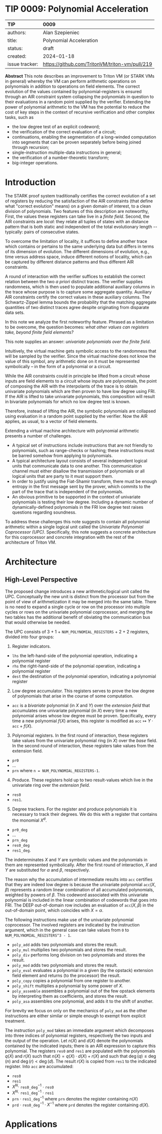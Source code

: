 # TIP 0009: Polynomial Acceleration

| TIP            | 0009                                             |
|:---------------|:-------------------------------------------------|
| authors:       | Alan Szepieniec                                  |
| title:         | Polynomial Acceleration                          |
| status:        | draft                                            |
| created:       | 2024-01-18                                       |
| issue tracker: | <https://github.com/TritonVM/triton-vm/pull/219> |

**Abstract** This note describes an improvement to Triton VM (or STARK VMs in general)
whereby the VM can perform arithmetic operations on polynomials in addition to operations on field elements. The correct evolution of the values contained by polynomial-registers is ensured through an AIR constraint system collapsing the polynomials in question to their evaluations in a random point supplied by the verifier. Extending the power of polynomial arithmetic to the VM has the potential to reduce the cost of key steps in the context of recursive verification and other complex tasks, such as
 - the low degree test of an explicit codeword;
 - the verification of the correct evaluation of a circuit;
 - continuations, enabling the segmentation of a long-winded computation into segments that can be proven separately before being joined through recursion;
 - single-instruction multiple-data instructions in general;
 - the verification of a number-theoretic transform;
 - big-integer operations.

# Introduction

The STARK proof system traditionally certifies the correct evolution of a set of registers
by reducing the satisfaction of the AIR constraints (that define what "correct evolution"
means) on a given domain of interest, to a clean division of polynomials. Two features of this description are
noteworthy, First, the values these registers can take live in a *finite field*. Second, the
AIR constraints are *local*: they relate all tuples of states with an distance
pattern that is both static and independent of the total evolutionary length -- typically:
pairs of consecutive states.

To overcome the limitation of locality, it suffices to define another trace which
contains or pertains to the same underlying data but differs in terms
of its dimension of evolution. The different dimensions of evolution, e.g., time versus
address space, induce different notions of locality, which can be captured by different 
distance patterns and thus different AIR constraints.

A round of interaction with the verifier suffices to establish the correct relation
between the two *a priori* distinct traces. The verifier supplies randomness, which is 
then used to populate additional auxiliary columns in the trace whose purpose is to
capture some aggregate quantity. Auxiliary AIR constraints certify the correct values in
these auxiliary columns. The Schwartz-Zippel lemma bounds the probability that the 
matching aggregate quantities of two distinct traces agree despite originating from disparate data sets.

In this note we analyze the first noteworthy feature. Phrased as a limitation to be overcome,
the question becomes: *what other values can registers take, beyond finite field elements?*

This note supplies an answer: *univariate polynomials over the finite field*.

Intuitively,
the virtual machine gets symbolic access to the randomness that will be sampled by the 
verifier. Since the virtual machine does not know the value of this symbol, any arithmetic
done on it must be represented symbolically – in the form of a polynomial or a circuit.

While the AIR constraints could in principle be lifted from a circuit whose inputs are
field elements to a circuit whose inputs are polynomials, the point of composing the AIR
with the interpolants of the trace is to obtain univariate polynomials which are then
proven to have  low degree using FRI. If the AIR is lifted to take univariate polynomials,
this composition will result in bivariate polynomials for which no low degree test is
known.

Therefore, instead of lifting the AIR, the symbolic polynomials are collapsed using 
evaluation in a random point supplied by the verifier. Now the AIR applies, as usual, to a
vector of field elements.

Extending a virtual machine architecture with polynomial arithmetic presents a number of
challenges. 

 - A typical set of instructions include instructions that are not friendly to
   polynomials, such as range-checks or hashing; these instructions must be barred somehow
   from applying to polynomials.
 - A typical architecture layout consists of several independent logical units that
   communicate data to one another. This communication channel must either disallow 
   the transmission of polynomials or all logical units that are party to it must support
   them. 
 - In order to justify using the Fiat-Shamir transform, there must be enough entropy in
   the first message sent by the prover, which commits to the part of the trace that is
   independent of the polynomials.
 - An obvious primitive to be supported in the context of univariate polynomials is
   testing their low degree. Including a dynamic number of dynamically-defined polynomials
   in the FRI low degree test raises questions regarding soundness.

To address these challenges this note suggests to contain all polynomial arithmetic within
a single logical unit called the *Univariate Polynomial Coprocessor (UPC)*. Specifically,
this note suggests a concrete architecture for this coprocessor and concrete integration
with the rest of the architecture of Triton VM.

# Architecture

## High-Level Perspective

The proposed change introduces a new arithmetic/logical unit called the UPC. Conceptually the new unit is distinct from the processor but from the point of view of arithmetization it may be merged into the same table. There is no need to expand a single cycle or row on the processor into multiple cycles or rows on the univariate polynomial coprocessor, and merging the two tables has the additional benefit of obviating the communication bus that would otherwise be needed.

The UPC consists of 3 + 1 + `NUM_POLYNOMIAL_REGISTERS` + 2 + 2 registers, divided into four groups:
 1. Register indicators.
   - `lhs` the left-hand-side of the polynomial operation, indicating a polynomial register
   - `rhs` the right-hand-side of the polynomial operation, indicating a polynomial register
   - `dest` the destination of the polynomial operation, indicating a polynomial register
 2. Low degree accumulator. This registers serves to prove the low degree of polynomials that arise in the course of some computation. 
   - `acc` is a *bivariate* polynomial (in $X$ and $Y$) over the *extension field* that accumulates one univariate polynomial (in $X$) every time a new polynomial arises whose low degree must be proven. Specifically, every time a new polynomial $f(X)$ arises, this register is modified as $\mathtt{acc} \mapsto Y \cdot \mathtt{acc} + f(X)$.
 3. Polynomial registers. In the first round of interaction, these registers take values from the univariate polynomial ring (in $X$) over the *base* field. In the second round of interaction, these registers take values from the extension field.
   - `pr0`
   - ...
   - `prn` where `n = NUM_POLYNOMIAL_REGISTERS-1`.
 4. Produce. These registers hold up to two result-values which live in the univariate ring over the *extension field*.
   - `res0`
   - `res1`.
 5. Degree trackers. For the register and produce polynomials it is necessary to track their degrees. We do this with a register that contains the monomial $X^{d}$.
   - `pr0_deg`
   - ...
   - `prn_deg`
   - `res0_deg`
   - `res1_deg`.

The indeterminates $X$ and $Y$ are symbolic values and the polynomials in them are represented symbolically. After the first round of interaction, $X$ and $Y$ are substituted for $\alpha$ and $\beta$, respectively.

The reason why the accumulation of intermediate results into `acc` certifies that they are indeed low degree is because the univariate polynomial $\mathtt{acc}(X, \beta)$ represents a random linear combination of all accumulated polynomials, weighted by powers of $\beta$. This codeword associated with this univariate polynomial is included in the linear combination of codewords that goes into FRI. The DEEP out-of-domain row includes an evaluation of $\mathtt{acc}(X,\beta)$ in the out-of-domain point, which coincides with $X = \alpha$.

The following instructions make use of the univariate polynomial coprocessor. The involved registers are indicated by the instruction argument, which in the general case can take values from `0` to `NUM_POLYNOMIAL_REGISTERS^3 - 1`.

 - `poly_add` adds two polynomials and stores the result.
 - `poly_mul` multiplies two polynomials and stores the result.
 - `poly_div` performs long division on two polynomials and stores the result.
 - `poly_mod` adds two polynomials and stores the result.
 - `poly_eval` evaluates a polynomial in a given (by the opstack) extension field element and returns (to the processor) the result.
 - `poly_copy` copies a polynomial from one register to another.
 - `poly_shift` multiplies a polynomial by some power of $X$.
 - `poly_assemble` assembles a polynomial out of the few opstack elements by interpreting them as coefficients, and stores the result.
 - `poly_asa` assembles one polynomial, and adds it to the shift of another.

For brevity we focus on only on the mechanics of `poly_mod` as the other instructions are either similar or simple enough to exempt from explicit treatment.

The instruction `poly_mod` takes an immediate argument which decomposes into three indices of polynomial registers, respectively the two inputs and the output of the operation. Let $n(X)$ and $d(X)$ denote the polynomials contained by the indicated inputs; there is an AIR expression to capture this polynomial. The registers `res0` and `res1` are populated with the polynomials $q(X)$ and $r(X)$ such that $n(X) = q(X) \cdot d(X) + r(X)$ and such that $\deg(q) \leq \deg(n)$ and $\deg(r) < \deg(d)$. The result $r(X)$ is copied from `res1` to the indicated register. Into `acc` are accumulated:
 - `res0`
 - `res1`
 - $X^N \cdot$ `res0_deg`$^{-1}$ ⋅ `res0`
 - $X^N \cdot$ `res1_deg`$^{-1}$ ⋅ `res1`
 - `prn` ⋅ `res1_deg`$^{-1}$ where `prn` denotes the register containing $n(X)$
 - `prd` ⋅ `res0_deg`$^{-1} \cdot X^{-1}$ where `prd` denotes the register containing $d(X)$.

# Applications